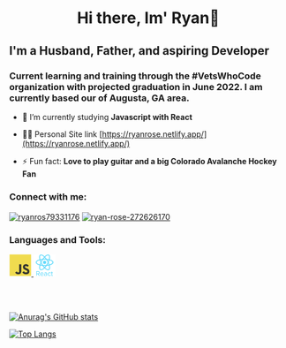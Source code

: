 <h1 align="Center">Hi there, Im' Ryan👋</h1>


<h2 align="left">I'm a Husband, Father, and aspiring Developer</h2>


<h3 align="left"> Current learning and training through the #VetsWhoCode organization with projected graduation in June 2022. I am currently based our of Augusta, GA area. </h3>

- 🌱 I’m currently studying **Javascript with React**

- 👨‍💻 Personal Site link [https://ryanrose.netlify.app/](https://ryanrose.netlify.app/)

- ⚡ Fun fact: **Love to play guitar and a big Colorado Avalanche Hockey Fan**

<h3 align="left">Connect with me:</h3>
<p align="left">
<a href="https://twitter.com/ryanros79331176" target="blank"><img align="center" src="https://raw.githubusercontent.com/rahuldkjain/github-profile-readme-generator/master/src/images/icons/Social/twitter.svg" alt="ryanros79331176" height="30" width="40" /></a>
<a href="https://linkedin.com/in/ryan-rose-272626170" target="blank"><img align="center" src="https://raw.githubusercontent.com/rahuldkjain/github-profile-readme-generator/master/src/images/icons/Social/linked-in-alt.svg" alt="ryan-rose-272626170" height="30" width="40" /></a>
</p>

<h3 align="left">Languages and Tools:</h3>
<p align="left">
<a href="https://developer.mozilla.org/en-US/docs/Web/JavaScript" target="_blank" rel="noreferrer"> <img src="https://raw.githubusercontent.com/devicons/devicon/master/icons/javascript/javascript-original.svg" alt="javascript" width="40" height="40"/> </a><a href="https://reactjs.org/" target="_blank" rel="noreferrer"> <img src="https://raw.githubusercontent.com/devicons/devicon/master/icons/react/react-original-wordmark.svg" alt="react" width="40" height="40"/> </a> </p>
<br>
<br>


[![Anurag's GitHub stats](https://github-readme-stats.vercel.app/api?username=rmrose78&show_icons=true&theme=gruvbox)](https://github.com/anuraghazra/github-readme-stats)

[![Top Langs](https://github-readme-stats.vercel.app/api/top-langs/?username=rmrose78&show_icons=true&theme=gruvbox)](https://github.com/anuraghazra/github-readme-stats)

